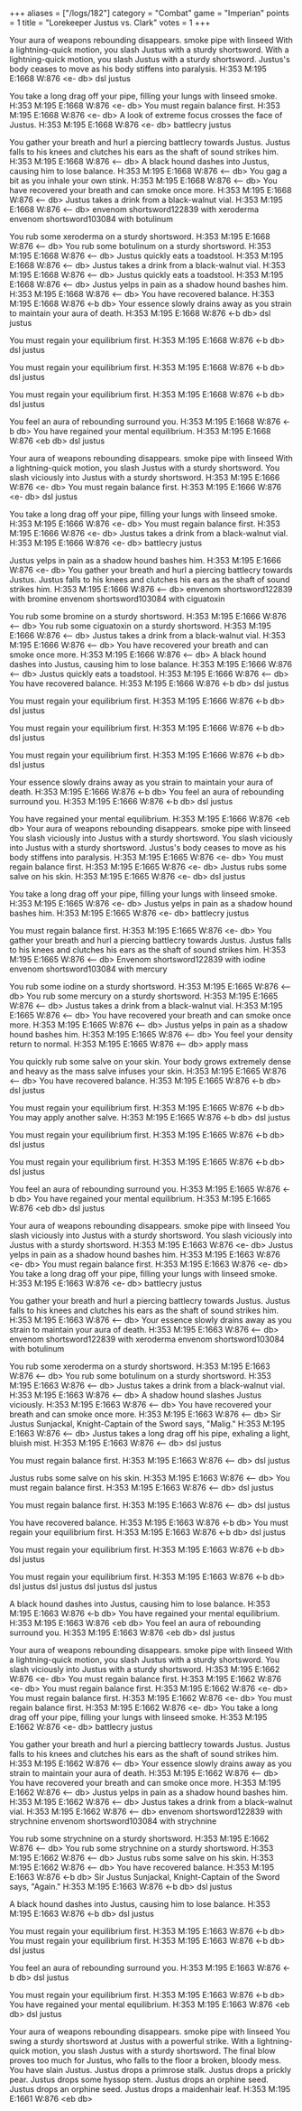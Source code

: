 +++
aliases = ["/logs/182"]
category = "Combat"
game = "Imperian"
points = 1
title = "Lorekeeper Justus vs. Clark"
votes = 1
+++

Your aura of weapons rebounding disappears.
smoke pipe with linseed
With a lightning-quick motion, you slash Justus with a sturdy shortsword.
With a lightning-quick motion, you slash Justus with a sturdy shortsword.
Justus's body ceases to move as his body stiffens into paralysis.
H:353 M:195 E:1668 W:876 &lt;e- db&gt; dsl justus

You take a long drag off your pipe, filling your lungs with linseed smoke.
H:353 M:195 E:1668 W:876 &lt;e- db&gt; 
You must regain balance first.
H:353 M:195 E:1668 W:876 &lt;e- db&gt; 
A look of extreme focus crosses the face of Justus.
H:353 M:195 E:1668 W:876 &lt;e- db&gt; battlecry justus

You gather your breath and hurl a piercing battlecry towards Justus.
Justus falls to his knees and clutches his ears as the shaft of sound strikes 
him.
H:353 M:195 E:1668 W:876 &lt;-- db&gt; 
A black hound dashes into Justus, causing him to lose balance.
H:353 M:195 E:1668 W:876 &lt;-- db&gt; 
You gag a bit as you inhale your own stink.
H:353 M:195 E:1668 W:876 &lt;-- db&gt; 
You have recovered your breath and can smoke once more.
H:353 M:195 E:1668 W:876 &lt;-- db&gt; 
Justus takes a drink from a black-walnut vial.
H:353 M:195 E:1668 W:876 &lt;-- db&gt; envenom shortsword122839 with xeroderma
envenom shortsword103084 with botulinum

You rub some xeroderma on a sturdy shortsword.
H:353 M:195 E:1668 W:876 &lt;-- db&gt; 
You rub some botulinum on a sturdy shortsword.
H:353 M:195 E:1668 W:876 &lt;-- db&gt; 
Justus quickly eats a toadstool.
H:353 M:195 E:1668 W:876 &lt;-- db&gt; 
Justus takes a drink from a black-walnut vial.
H:353 M:195 E:1668 W:876 &lt;-- db&gt; 
Justus quickly eats a toadstool.
H:353 M:195 E:1668 W:876 &lt;-- db&gt; 
Justus yelps in pain as a shadow hound bashes him.
H:353 M:195 E:1668 W:876 &lt;-- db&gt; 
You have recovered balance.
H:353 M:195 E:1668 W:876 &lt;-b db&gt; 
Your essence slowly drains away as you strain to maintain your aura of death.
H:353 M:195 E:1668 W:876 &lt;-b db&gt; dsl justus

You must regain your equilibrium first.
H:353 M:195 E:1668 W:876 &lt;-b db&gt; dsl justus

You must regain your equilibrium first.
H:353 M:195 E:1668 W:876 &lt;-b db&gt; dsl justus

You must regain your equilibrium first.
H:353 M:195 E:1668 W:876 &lt;-b db&gt; dsl justus

You feel an aura of rebounding surround you.
H:353 M:195 E:1668 W:876 &lt;-b db&gt; 
You have regained your mental equilibrium.
H:353 M:195 E:1668 W:876 &lt;eb db&gt; dsl justus

Your aura of weapons rebounding disappears.
smoke pipe with linseed
With a lightning-quick motion, you slash Justus with a sturdy shortsword.
You slash viciously into Justus with a sturdy shortsword.
H:353 M:195 E:1666 W:876 &lt;e- db&gt; 
You must regain balance first.
H:353 M:195 E:1666 W:876 &lt;e- db&gt; dsl justus

You take a long drag off your pipe, filling your lungs with linseed smoke.
H:353 M:195 E:1666 W:876 &lt;e- db&gt; 
You must regain balance first.
H:353 M:195 E:1666 W:876 &lt;e- db&gt; 
Justus takes a drink from a black-walnut vial.
H:353 M:195 E:1666 W:876 &lt;e- db&gt; battlecry justus

Justus yelps in pain as a shadow hound bashes him.
H:353 M:195 E:1666 W:876 &lt;e- db&gt; 
You gather your breath and hurl a piercing battlecry towards Justus.
Justus falls to his knees and clutches his ears as the shaft of sound strikes 
him.
H:353 M:195 E:1666 W:876 &lt;-- db&gt; envenom shortsword122839 with bromine
envenom shortsword103084 with ciguatoxin

You rub some bromine on a sturdy shortsword.
H:353 M:195 E:1666 W:876 &lt;-- db&gt; 
You rub some ciguatoxin on a sturdy shortsword.
H:353 M:195 E:1666 W:876 &lt;-- db&gt; 
Justus takes a drink from a black-walnut vial.
H:353 M:195 E:1666 W:876 &lt;-- db&gt; 
You have recovered your breath and can smoke once more.
H:353 M:195 E:1666 W:876 &lt;-- db&gt; 
A black hound dashes into Justus, causing him to lose balance.
H:353 M:195 E:1666 W:876 &lt;-- db&gt; 
Justus quickly eats a toadstool.
H:353 M:195 E:1666 W:876 &lt;-- db&gt; 
You have recovered balance.
H:353 M:195 E:1666 W:876 &lt;-b db&gt; dsl justus

You must regain your equilibrium first.
H:353 M:195 E:1666 W:876 &lt;-b db&gt; dsl justus

You must regain your equilibrium first.
H:353 M:195 E:1666 W:876 &lt;-b db&gt; dsl justus

You must regain your equilibrium first.
H:353 M:195 E:1666 W:876 &lt;-b db&gt; dsl justus

Your essence slowly drains away as you strain to maintain your aura of death.
H:353 M:195 E:1666 W:876 &lt;-b db&gt; 
You feel an aura of rebounding surround you.
H:353 M:195 E:1666 W:876 &lt;-b db&gt; dsl justus

You have regained your mental equilibrium.
H:353 M:195 E:1666 W:876 &lt;eb db&gt; 
Your aura of weapons rebounding disappears.
smoke pipe with linseed
You slash viciously into Justus with a sturdy shortsword.
You slash viciously into Justus with a sturdy shortsword.
Justus's body ceases to move as his body stiffens into paralysis.
H:353 M:195 E:1665 W:876 &lt;e- db&gt; 
You must regain balance first.
H:353 M:195 E:1665 W:876 &lt;e- db&gt; 
Justus rubs some salve on his skin.
H:353 M:195 E:1665 W:876 &lt;e- db&gt; dsl justus

You take a long drag off your pipe, filling your lungs with linseed smoke.
H:353 M:195 E:1665 W:876 &lt;e- db&gt; 
Justus yelps in pain as a shadow hound bashes him.
H:353 M:195 E:1665 W:876 &lt;e- db&gt; battlecry justus

You must regain balance first.
H:353 M:195 E:1665 W:876 &lt;e- db&gt; 
You gather your breath and hurl a piercing battlecry towards Justus.
Justus falls to his knees and clutches his ears as the shaft of sound strikes 
him.
H:353 M:195 E:1665 W:876 &lt;-- db&gt; Envenom shortsword122839 with iodine
envenom shortsword103084 with mercury

You rub some iodine on a sturdy shortsword.
H:353 M:195 E:1665 W:876 &lt;-- db&gt; 
You rub some mercury on a sturdy shortsword.
H:353 M:195 E:1665 W:876 &lt;-- db&gt; 
Justus takes a drink from a black-walnut vial.
H:353 M:195 E:1665 W:876 &lt;-- db&gt; 
You have recovered your breath and can smoke once more.
H:353 M:195 E:1665 W:876 &lt;-- db&gt; 
Justus yelps in pain as a shadow hound bashes him.
H:353 M:195 E:1665 W:876 &lt;-- db&gt; 
You feel your density return to normal.
H:353 M:195 E:1665 W:876 &lt;-- db&gt; apply mass

You quickly rub some salve on your skin.
Your body grows extremely dense and heavy as the mass salve infuses your skin.
H:353 M:195 E:1665 W:876 &lt;-- db&gt; 
You have recovered balance.
H:353 M:195 E:1665 W:876 &lt;-b db&gt; dsl justus

You must regain your equilibrium first.
H:353 M:195 E:1665 W:876 &lt;-b db&gt; 
You may apply another salve.
H:353 M:195 E:1665 W:876 &lt;-b db&gt; dsl justus

You must regain your equilibrium first.
H:353 M:195 E:1665 W:876 &lt;-b db&gt; dsl justus

You must regain your equilibrium first.
H:353 M:195 E:1665 W:876 &lt;-b db&gt; dsl justus

You feel an aura of rebounding surround you.
H:353 M:195 E:1665 W:876 &lt;-b db&gt; 
You have regained your mental equilibrium.
H:353 M:195 E:1665 W:876 &lt;eb db&gt; dsl justus

Your aura of weapons rebounding disappears.
smoke pipe with linseed
You slash viciously into Justus with a sturdy shortsword.
You slash viciously into Justus with a sturdy shortsword.
H:353 M:195 E:1663 W:876 &lt;e- db&gt; 
Justus yelps in pain as a shadow hound bashes him.
H:353 M:195 E:1663 W:876 &lt;e- db&gt; 
You must regain balance first.
H:353 M:195 E:1663 W:876 &lt;e- db&gt; 
You take a long drag off your pipe, filling your lungs with linseed smoke.
H:353 M:195 E:1663 W:876 &lt;e- db&gt; battlecry justus

You gather your breath and hurl a piercing battlecry towards Justus.
Justus falls to his knees and clutches his ears as the shaft of sound strikes 
him.
H:353 M:195 E:1663 W:876 &lt;-- db&gt; 
Your essence slowly drains away as you strain to maintain your aura of death.
H:353 M:195 E:1663 W:876 &lt;-- db&gt; envenom shortsword122839 with xeroderma
envenom shortsword103084 with botulinum

You rub some xeroderma on a sturdy shortsword.
H:353 M:195 E:1663 W:876 &lt;-- db&gt; 
You rub some botulinum on a sturdy shortsword.
H:353 M:195 E:1663 W:876 &lt;-- db&gt; 
Justus takes a drink from a black-walnut vial.
H:353 M:195 E:1663 W:876 &lt;-- db&gt; 
A shadow hound slashes Justus viciously.
H:353 M:195 E:1663 W:876 &lt;-- db&gt; 
You have recovered your breath and can smoke once more.
H:353 M:195 E:1663 W:876 &lt;-- db&gt; 
Sir Justus Sunjackal, Knight-Captain of the Sword says, "Malig."
H:353 M:195 E:1663 W:876 &lt;-- db&gt; 
Justus takes a long drag off his pipe, exhaling a light, bluish mist.
H:353 M:195 E:1663 W:876 &lt;-- db&gt; dsl justus

You must regain balance first.
H:353 M:195 E:1663 W:876 &lt;-- db&gt; dsl justus

Justus rubs some salve on his skin.
H:353 M:195 E:1663 W:876 &lt;-- db&gt; 
You must regain balance first.
H:353 M:195 E:1663 W:876 &lt;-- db&gt; dsl justus

You must regain balance first.
H:353 M:195 E:1663 W:876 &lt;-- db&gt; dsl justus

You have recovered balance.
H:353 M:195 E:1663 W:876 &lt;-b db&gt; 
You must regain your equilibrium first.
H:353 M:195 E:1663 W:876 &lt;-b db&gt; dsl justus

You must regain your equilibrium first.
H:353 M:195 E:1663 W:876 &lt;-b db&gt; dsl justus

You must regain your equilibrium first.
H:353 M:195 E:1663 W:876 &lt;-b db&gt; dsl justus
dsl justus
dsl justus
dsl justus

A black hound dashes into Justus, causing him to lose balance.
H:353 M:195 E:1663 W:876 &lt;-b db&gt; 
You have regained your mental equilibrium.
H:353 M:195 E:1663 W:876 &lt;eb db&gt; 
You feel an aura of rebounding surround you.
H:353 M:195 E:1663 W:876 &lt;eb db&gt; dsl justus

Your aura of weapons rebounding disappears.
smoke pipe with linseed
With a lightning-quick motion, you slash Justus with a sturdy shortsword.
You slash viciously into Justus with a sturdy shortsword.
H:353 M:195 E:1662 W:876 &lt;e- db&gt; 
You must regain balance first.
H:353 M:195 E:1662 W:876 &lt;e- db&gt; 
You must regain balance first.
H:353 M:195 E:1662 W:876 &lt;e- db&gt; 
You must regain balance first.
H:353 M:195 E:1662 W:876 &lt;e- db&gt; 
You must regain balance first.
H:353 M:195 E:1662 W:876 &lt;e- db&gt; 
You take a long drag off your pipe, filling your lungs with linseed smoke.
H:353 M:195 E:1662 W:876 &lt;e- db&gt; battlecry justus

You gather your breath and hurl a piercing battlecry towards Justus.
Justus falls to his knees and clutches his ears as the shaft of sound strikes 
him.
H:353 M:195 E:1662 W:876 &lt;-- db&gt; 
Your essence slowly drains away as you strain to maintain your aura of death.
H:353 M:195 E:1662 W:876 &lt;-- db&gt; 
You have recovered your breath and can smoke once more.
H:353 M:195 E:1662 W:876 &lt;-- db&gt; 
Justus yelps in pain as a shadow hound bashes him.
H:353 M:195 E:1662 W:876 &lt;-- db&gt; 
Justus takes a drink from a black-walnut vial.
H:353 M:195 E:1662 W:876 &lt;-- db&gt; envenom shortsword122839 with strychnine
envenom shortsword103084 with strychnine

You rub some strychnine on a sturdy shortsword.
H:353 M:195 E:1662 W:876 &lt;-- db&gt; 
You rub some strychnine on a sturdy shortsword.
H:353 M:195 E:1662 W:876 &lt;-- db&gt; 
Justus rubs some salve on his skin.
H:353 M:195 E:1662 W:876 &lt;-- db&gt; 
You have recovered balance.
H:353 M:195 E:1663 W:876 &lt;-b db&gt; 
Sir Justus Sunjackal, Knight-Captain of the Sword says, "Again."
H:353 M:195 E:1663 W:876 &lt;-b db&gt; dsl justus

A black hound dashes into Justus, causing him to lose balance.
H:353 M:195 E:1663 W:876 &lt;-b db&gt; dsl justus

You must regain your equilibrium first.
H:353 M:195 E:1663 W:876 &lt;-b db&gt; 
You must regain your equilibrium first.
H:353 M:195 E:1663 W:876 &lt;-b db&gt; dsl justus

You feel an aura of rebounding surround you.
H:353 M:195 E:1663 W:876 &lt;-b db&gt; dsl justus

You must regain your equilibrium first.
H:353 M:195 E:1663 W:876 &lt;-b db&gt; 
You have regained your mental equilibrium.
H:353 M:195 E:1663 W:876 &lt;eb db&gt; dsl justus

Your aura of weapons rebounding disappears.
smoke pipe with linseed
You swing a sturdy shortsword at Justus with a powerful strike.
With a lightning-quick motion, you slash Justus with a sturdy shortsword.
The final blow proves too much for Justus, who falls to the floor a broken, 
bloody mess.
You have slain Justus.
Justus drops a primrose stalk.
Justus drops a prickly pear.
Justus drops some hyssop stem.
Justus drops an orphine seed.
Justus drops an orphine seed.
Justus drops a maidenhair leaf.
H:353 M:195 E:1661 W:876 &lt;eb db&gt; 
